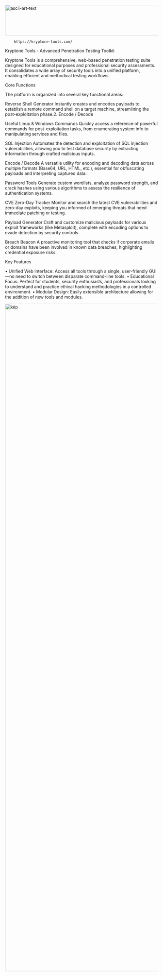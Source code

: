 <img width="676" height="100" alt="ascii-art-text" src="https://github.com/user-attachments/assets/e1a71a98-f7ea-48c9-b1a8-a83a3c9b30c8" />




        https://kryptone-tools.com/ 



Kryptone Tools - Advanced Penetration Testing Toolkit

Kryptone Tools is a comprehensive, web-based penetration testing suite designed for educational purposes and professional security assessments. It consolidates a wide array of security tools into a unified platform, enabling efficient and methodical testing workflows.




Core Functions

The platform is organized into several key functional areas:

  Reverse Shell Generator
Instantly creates and encodes payloads to establish a remote command shell on a target machine, streamlining the post-exploitation phase.2. Encode / Decode

  Useful Linux & Windows Commands
Quickly access a reference of powerful commands for post-exploitation tasks, from enumerating system info to manipulating services and files.

  SQL Injection
Automates the detection and exploitation of SQL injection vulnerabilities, allowing you to test database security by extracting information through crafted malicious inputs.

  Encode / Decode
A versatile utility for encoding and decoding data across multiple formats (Base64, URL, HTML, etc.), essential for obfuscating payloads and interpreting captured data.

  Password Tools
Generate custom wordlists, analyze password strength, and crack hashes using various algorithms to assess the resilience of authentication systems.

  CVE Zero-Day Tracker
Monitor and search the latest CVE vulnerabilities and zero-day exploits, keeping you informed of emerging threats that need immediate patching or testing.

  Payload Generator
Craft and customize malicious payloads for various exploit frameworks (like Metasploit), complete with encoding options to evade detection by security controls.

  Breach Beacon
A proactive monitoring tool that checks if corporate emails or domains have been involved in known data breaches, highlighting credential exposure risks.



Key Features

•	Unified Web Interface: Access all tools through a single, user-friendly GUI—no need to switch between disparate command-line tools.
•	Educational Focus: Perfect for students, security enthusiasts, and professionals looking to understand and practice ethical hacking methodologies in a controlled environment.
•	Modular Design: Easily extensible architecture allowing for the addition of new tools and modules.

<img width="2198" height="2198" alt="kép" src="https://github.com/user-attachments/assets/989a20da-b7a0-4b1b-b7a2-07e9cdd5b23b" />


